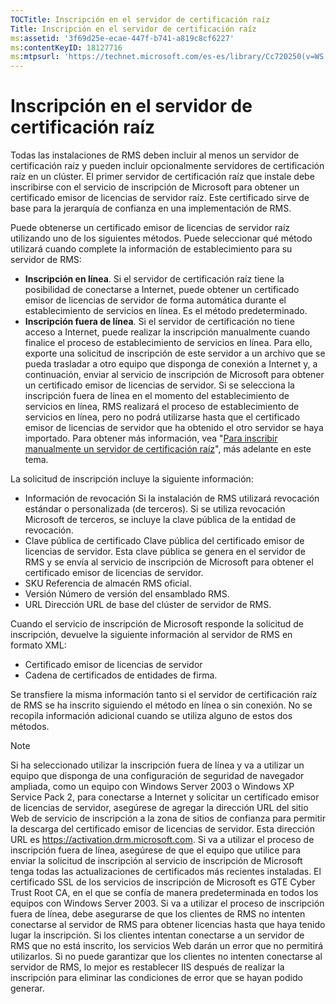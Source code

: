 ```yaml
---
TOCTitle: Inscripción en el servidor de certificación raíz
Title: Inscripción en el servidor de certificación raíz
ms:assetid: '3f69d25e-ecae-447f-b741-a819c8cf6227'
ms:contentKeyID: 18127716
ms:mtpsurl: 'https://technet.microsoft.com/es-es/library/Cc720250(v=WS.10)'
---
```


Inscripción en el servidor de certificación raíz
================================================

Todas las instalaciones de RMS deben incluir al menos un servidor de certificación raíz y pueden incluir opcionalmente servidores de certificación raíz en un clúster. El primer servidor de certificación raíz que instale debe inscribirse con el servicio de inscripción de Microsoft para obtener un certificado emisor de licencias de servidor raíz. Este certificado sirve de base para la jerarquía de confianza en una implementación de RMS.

Puede obtenerse un certificado emisor de licencias de servidor raíz utilizando uno de los siguientes métodos. Puede seleccionar qué método utilizará cuando complete la información de establecimiento para su servidor de RMS:

-   **Inscripción en línea**. Si el servidor de certificación raíz tiene la posibilidad de conectarse a Internet, puede obtener un certificado emisor de licencias de servidor de forma automática durante el establecimiento de servicios en línea. Es el método predeterminado.
-   **Inscripción fuera de línea**. Si el servidor de certificación no tiene acceso a Internet, puede realizar la inscripción manualmente cuando finalice el proceso de establecimiento de servicios en línea. Para ello, exporte una solicitud de inscripción de este servidor a un archivo que se pueda trasladar a otro equipo que disponga de conexión a Internet y, a continuación, enviar al servicio de inscripción de Microsoft para obtener un certificado emisor de licencias de servidor. Si se selecciona la inscripción fuera de línea en el momento del establecimiento de servicios en línea, RMS realizará el proceso de establecimiento de servicios en línea, pero no podrá utilizarse hasta que el certificado emisor de licencias de servidor que ha obtenido el otro servidor se haya importado. Para obtener más información, vea "[Para inscribir manualmente un servidor de certificación raíz](https://technet.microsoft.com/aecdebb5-b28b-4b58-937a-392bb6ce9643)", más adelante en este tema.

La solicitud de inscripción incluye la siguiente información:

-   Información de revocación Si la instalación de RMS utilizará revocación estándar o personalizada (de terceros). Si se utiliza revocación Microsoft de terceros, se incluye la clave pública de la entidad de revocación.
-   Clave pública de certificado Clave pública del certificado emisor de licencias de servidor. Esta clave pública se genera en el servidor de RMS y se envía al servicio de inscripción de Microsoft para obtener el certificado emisor de licencias de servidor.
-   SKU Referencia de almacén RMS oficial.
-   Versión Número de versión del ensamblado RMS.
-   URL Dirección URL de base del clúster de servidor de RMS.

Cuando el servicio de inscripción de Microsoft responde la solicitud de inscripción, devuelve la siguiente información al servidor de RMS en formato XML:

-   Certificado emisor de licencias de servidor
-   Cadena de certificados de entidades de firma.

Se transfiere la misma información tanto si el servidor de certificación raíz de RMS se ha inscrito siguiendo el método en línea o sin conexión. No se recopila información adicional cuando se utiliza alguno de estos dos métodos.

> [!NOTE]
> Si ha seleccionado utilizar la inscripción fuera de línea y va a utilizar un equipo que disponga de una configuración de seguridad de navegador ampliada, como un equipo con Windows Server 2003 o Windows XP Service Pack 2, para conectarse a Internet y solicitar un certificado emisor de licencias de servidor, asegúrese de agregar la dirección URL del sitio Web de servicio de inscripción a la zona de sitios de confianza para permitir la descarga del certificado emisor de licencias de servidor. Esta dirección URL es https://activation.drm.microsoft.com. Si va a utilizar el proceso de inscripción fuera de línea, asegúrese de que el equipo que utilice para enviar la solicitud de inscripción al servicio de inscripción de Microsoft tenga todas las actualizaciones de certificados más recientes instaladas. El certificado SSL de los servicios de inscripción de Microsoft es GTE Cyber Trust Root CA, en el que se confía de manera predeterminada en todos los equipos con Windows Server 2003. Si va a utilizar el proceso de inscripción fuera de línea, debe asegurarse de que los clientes de RMS no intenten conectarse al servidor de RMS para obtener licencias hasta que haya tenido lugar la inscripción. Si los clientes intentan conectarse a un servidor de RMS que no está inscrito, los servicios Web darán un error que no permitirá utilizarlos. Si no puede garantizar que los clientes no intenten conectarse al servidor de RMS, lo mejor es restablecer IIS después de realizar la inscripción para eliminar las condiciones de error que se hayan podido generar. 
